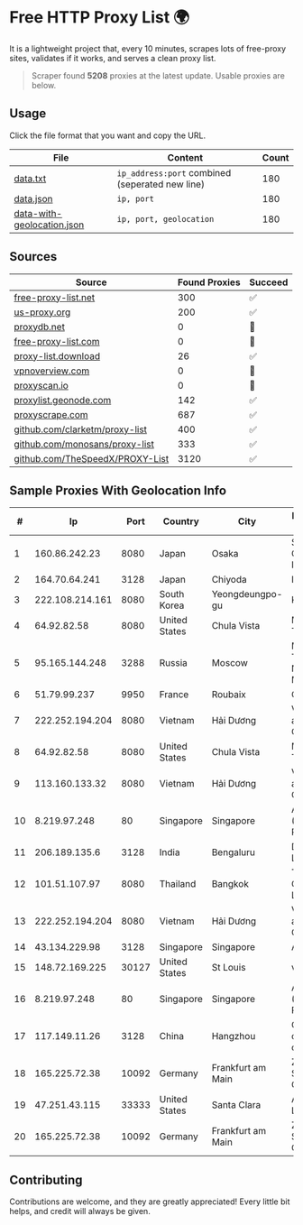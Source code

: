 
# Free HTTP Proxy List 🌍

It is a lightweight project that, every 10 minutes, scrapes lots of free-proxy sites, validates if it works, and serves a clean proxy list.


> Scraper found **5208** proxies at the latest update. Usable proxies are below.

## Usage

Click the file format that you want and copy the URL.


|File|Content|Count|
|----|-------|-----|
|[data.txt](https://raw.githubusercontent.com/themiralay/Proxy-List-World/master/data.txt)|`ip_address:port` combined (seperated new line)|180|
|[data.json](https://raw.githubusercontent.com/themiralay/Proxy-List-World/master/data.json)|`ip, port`|180|
|[data-with-geolocation.json](https://raw.githubusercontent.com/themiralay/Proxy-List-World/master/data-with-geolocation.json)|`ip, port, geolocation`|180|

## Sources

|Source|Found Proxies|Succeed|
|------|-------------|-------|
|[free-proxy-list.net](https://free-proxy-list.net)|300|✅|
|[us-proxy.org](https://www.us-proxy.org)|200|✅|
|[proxydb.net](http://proxydb.net)|0|🚫|
|[free-proxy-list.com](https://free-proxy-list.com/?page=&port=&type%5B%5D=http&type%5B%5D=https&up_time=0&search=Search)|0|🚫|
|[proxy-list.download](https://www.proxy-list.download/HTTP)|26|✅|
|[vpnoverview.com](https://vpnoverview.com/privacy/anonymous-browsing/free-proxy-servers)|0|🚫|
|[proxyscan.io](https://www.proxyscan.io)|0|🚫|
|[proxylist.geonode.com](https://proxylist.geonode.com/api/proxy-list?limit=300&page=1&sort_by=lastChecked&sort_type=desc&protocols=http,https)|142|✅|
|[proxyscrape.com](https://api.proxyscrape.com/v2/?request=displayproxies&protocol=http&timeout=10000&country=all&ssl=all&anonymity=all)|687|✅|
|[github.com/clarketm/proxy-list](https://raw.githubusercontent.com/clarketm/proxy-list/master/proxy-list-raw.txt)|400|✅|
|[github.com/monosans/proxy-list](https://raw.githubusercontent.com/monosans/proxy-list/main/proxies/http.txt)|333|✅|
|[github.com/TheSpeedX/PROXY-List](https://raw.githubusercontent.com/TheSpeedX/PROXY-List/master/http.txt)|3120|✅|


## Sample Proxies With Geolocation Info

|#|Ip|Port|Country|City|Internet Service Provider|
|-|--|----|-------|----|-------------------------|
|1|160.86.242.23|8080|Japan|Osaka|Sony Network Communications Inc|
|2|164.70.64.241|3128|Japan|Chiyoda|InfoSphere|
|3|222.108.214.161|8080|South Korea|Yeongdeungpo-gu|Korea Telecom|
|4|64.92.82.58|8080|United States|Chula Vista|Momentum Telecom, Inc.|
|5|95.165.144.248|3288|Russia|Moscow|Moscow Local Telephone Network (OAO MGTS)|
|6|51.79.99.237|9950|France|Roubaix|OVH SAS|
|7|222.252.194.204|8080|Vietnam|Hải Dương|VietNam Post and Telecom Corporation|
|8|64.92.82.58|8080|United States|Chula Vista|Momentum Telecom, Inc.|
|9|113.160.133.32|8080|Vietnam|Hải Dương|VietNam Post and Telecom Corporation|
|10|8.219.97.248|80|Singapore|Singapore|Alibaba Cloud (Singapore) Private Limited|
|11|206.189.135.6|3128|India|Bengaluru|DigitalOcean, LLC|
|12|101.51.107.97|8080|Thailand|Bangkok|TOT Public Company Limited|
|13|222.252.194.204|8080|Vietnam|Hải Dương|VietNam Post and Telecom Corporation|
|14|43.134.229.98|3128|Singapore|Singapore|Aceville Pte.ltd|
|15|148.72.169.225|30127|United States|St Louis|velia.net|
|16|8.219.97.248|80|Singapore|Singapore|Alibaba Cloud (Singapore) Private Limited|
|17|117.149.11.26|3128|China|Hangzhou|China Mobile communications corporation|
|18|165.225.72.38|10092|Germany|Frankfurt am Main|Zscaler Switzerland GmbH|
|19|47.251.43.115|33333|United States|Santa Clara|Alibaba Cloud LLC|
|20|165.225.72.38|10092|Germany|Frankfurt am Main|Zscaler Switzerland GmbH|



## Contributing

Contributions are welcome, and they are greatly appreciated! Every
little bit helps, and credit will always be given.

